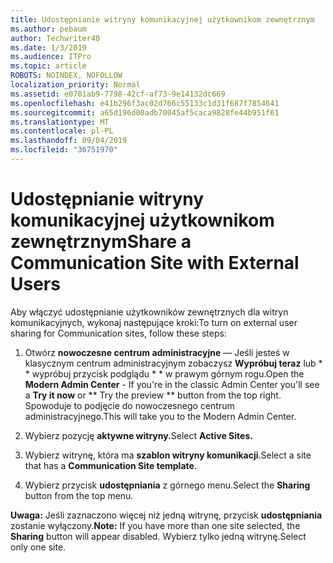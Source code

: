 ```yaml
---
title: Udostępnianie witryny komunikacyjnej użytkownikom zewnętrznym
ms.author: pebaum
author: Techwriter40
ms.date: 1/3/2019
ms.audience: ITPro
ms.topic: article
ROBOTS: NOINDEX, NOFOLLOW
localization_priority: Normal
ms.assetid: e0701ab9-7798-42cf-af73-9e14132dc669
ms.openlocfilehash: e41b296f3ac02d766c55133c1d31f687f7854641
ms.sourcegitcommit: a65d196d00adb70045af5caca9828fe44b951f61
ms.translationtype: MT
ms.contentlocale: pl-PL
ms.lasthandoff: 09/04/2019
ms.locfileid: "36751970"
---
```

# <a name="share-a-communication-site-with-external-users"></a><span data-ttu-id="d1e6b-102">Udostępnianie witryny komunikacyjnej użytkownikom zewnętrznym</span><span class="sxs-lookup"><span data-stu-id="d1e6b-102">Share a Communication Site with External Users</span></span>

<span data-ttu-id="d1e6b-103">Aby włączyć udostępnianie użytkowników zewnętrznych dla witryn komunikacyjnych, wykonaj następujące kroki:</span><span class="sxs-lookup"><span data-stu-id="d1e6b-103">To turn on external user sharing for Communication sites, follow these steps:</span></span> 
  
1. <span data-ttu-id="d1e6b-104">Otwórz **nowoczesne centrum administracyjne** — Jeśli jesteś w klasycznym centrum administracyjnym zobaczysz **Wypróbuj teraz** lub \* \* wypróbuj przycisk podglądu \* \* w prawym górnym rogu.</span><span class="sxs-lookup"><span data-stu-id="d1e6b-104">Open the **Modern Admin Center** - If you're in the classic Admin Center you'll see a **Try it now** or \*\* Try the preview \*\* button from the top right.</span></span> <span data-ttu-id="d1e6b-105">Spowoduje to podjęcie do nowoczesnego centrum administracyjnego.</span><span class="sxs-lookup"><span data-stu-id="d1e6b-105">This will take you to the Modern Admin Center.</span></span> 
  
2. <span data-ttu-id="d1e6b-106">Wybierz pozycję **aktywne witryny.**</span><span class="sxs-lookup"><span data-stu-id="d1e6b-106">Select **Active Sites.**</span></span>
  
3. <span data-ttu-id="d1e6b-107">Wybierz witrynę, która ma **szablon witryny komunikacji**.</span><span class="sxs-lookup"><span data-stu-id="d1e6b-107">Select a site that has a **Communication Site template**.</span></span> 
  
4. <span data-ttu-id="d1e6b-108">Wybierz przycisk **udostępniania** z górnego menu.</span><span class="sxs-lookup"><span data-stu-id="d1e6b-108">Select the **Sharing** button from the top menu.</span></span> 
  
 <span data-ttu-id="d1e6b-109">**Uwaga:** Jeśli zaznaczono więcej niż jedną witrynę, przycisk **udostępniania** zostanie wyłączony.</span><span class="sxs-lookup"><span data-stu-id="d1e6b-109">**Note:** If you have more than one site selected, the **Sharing** button will appear disabled.</span></span> <span data-ttu-id="d1e6b-110">Wybierz tylko jedną witrynę.</span><span class="sxs-lookup"><span data-stu-id="d1e6b-110">Select only one site.</span></span> 
  

